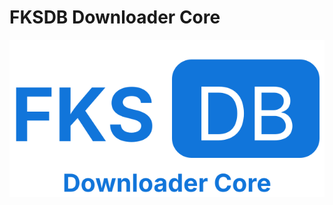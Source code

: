# FKSDB Downloader Core

![FKSDB logo](https://github.com/fykosak/fksdb-downloader-core/blob/master/logo.svg?raw=true)
